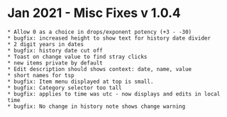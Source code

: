 
# Jan 2021 - Misc Fixes v 1.0.4

	* Allow 0 as a choice in drops/exponent potency (+3 - -30)
	* bugfix: increased height to show text for history date divider
	* 2 digit years in dates
	* bugfix: history date cut off
    * Toast on change value to find stray clicks
    * new items private by default
    * Edit description should shows context: date, name, value
    * short names for tsp
    * bugfix: Item menu displayed at top is small.
    * bugfix: Category selector too tall
    * bugfix: applies to time was utc - now displays and edits in local time 
    * bugfix: No change in history note shows change warning
 